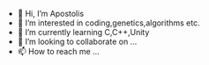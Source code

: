 - 👋 Hi, I’m Apostolis
- 👀 I’m interested in coding,genetics,algorithms etc.
- 🌱 I’m currently learning C,C++,Unity
- 💞️ I’m looking to collaborate on ...
- 📫 How to reach me ...

<!---
Hexapo/Hexapo is a ✨ special ✨ repository because its `README.md` (this file) appears on your GitHub profile.
You can click the Preview link to take a look at your changes.
--->
